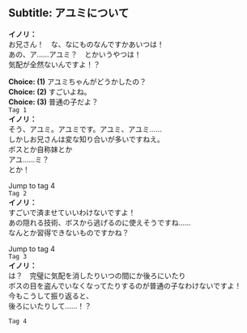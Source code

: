 # 

  
## Subtitle: アユミについて
  
**イノリ：**  
お兄さん！　な、なにものなんですかあいつは！  
あの、ア……アユミ？　とかいうやつは！  
気配が全然ないんですよ！？  
  
**Choice: (1)**  アユミちゃんがどうかしたの？  
**Choice: (2)**  すごいよね。  
**Choice: (3)**  普通の子だよ？  
`Tag 1`  
**イノリ：**  
そう、アユミ。アユミです。アユミ、アユミ……  
しかしお兄さんは変な知り合いが多いですねえ。  
ボスとか自称妹とか  
アユ……ミ？  
とか！  
  
Jump to tag 4  
`Tag 2`  
**イノリ：**  
すごいで済ませていいわけないですよ！  
あの隠れる技術、ボスから逃げるのに使えそうですね……  
なんとか習得できないものですかね？  
  
Jump to tag 4  
`Tag 3`  
**イノリ：**  
は？　完璧に気配を消したりいつの間にか後ろにいたり  
ボスの目を盗んでいなくなってたりするのが普通の子なわけないですよ！  
今もこうして振り返ると、  
後ろにいたりして……！？  
  
`Tag 4`  
